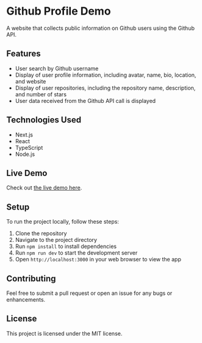 # Github Profile Demo
A website that collects public information on Github users using the Github API.

## Features
- User search by Github username
- Display of user profile information, including avatar, name, bio, location, and website
- Display of user repositories, including the repository name, description, and number of stars
- User data received from the Github API call is displayed

## Technologies Used
- Next.js
- React
- TypeScript
- Node.js

## Live Demo
Check out [the live demo here](https://github-rest-user.netlify.app/).

## Setup
To run the project locally, follow these steps:
1. Clone the repository
2. Navigate to the project directory
3. Run `npm install` to install dependencies
4. Run `npm run dev` to start the development server
5. Open `http://localhost:3000` in your web browser to view the app

## Contributing
Feel free to submit a pull request or open an issue for any bugs or enhancements.

## License
This project is licensed under the MIT license.
